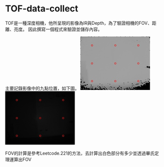 # TOF-data-collect
TOF是一種深度相機，他所呈現的影像為IR與Depth，為了驗證相機的FOV、距離、亮度。
因此撰寫一個程式來驗證並儲存內容。

主要記錄影像中的九點位置，如下圖。
![image](https://github.com/yuliang1995/TOF-data-collect/blob/main/image/Depth0.jpg?raw=true)
![image](https://github.com/yuliang1995/TOF-data-collect/blob/main/image/IR0.jpg?raw=true)

FOV的計算是參考Leetcode.221的方法，去計算出白色部分有多少並透過畢氏定理運算出FOV
